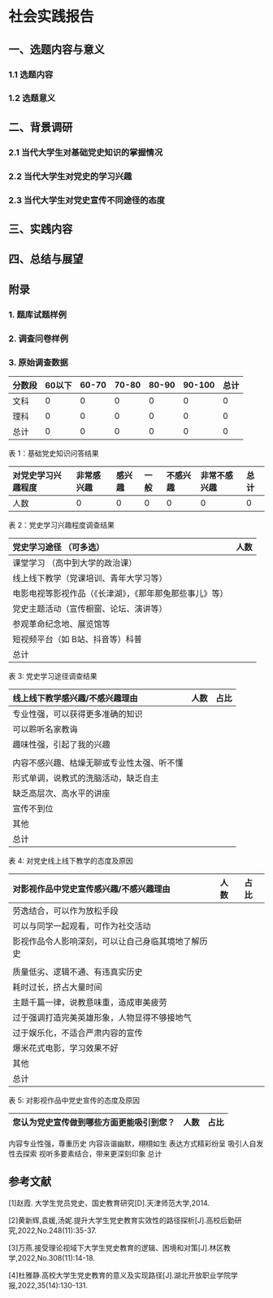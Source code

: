 # 社会实践报告

## 一、选题内容与意义

### 1.1 选题内容

### 1.2 选题意义

## 二、背景调研

### 2.1 当代大学生对基础党史知识的掌握情况

### 2.2 当代大学生对党史的学习兴趣

### 2.3 当代大学生对党史宣传不同途径的态度

## 三、实践内容

## 四、总结与展望

## 附录

### 1. 题库试题样例

### 2. 调查问卷样例

### 3. 原始调查数据

| 分数段 | 60以下 | 60-70 | 70-80 | 80-90 | 90-100 | 总计 |
| :----- | :----- | :---- | :---- | :---- | :----- | :--- |
| 文科   | 0      | 0     | 0     | 0     | 0      | 0    |
| 理科   | 0      | 0     | 0     | 0     | 0      | 0    |
| 总计   | 0      | 0     | 0     | 0     | 0      | 0    |

表 1：基础党史知识问答结果

| 对党史学习兴趣程度 | 非常感兴趣 | 感兴趣 | 一般 | 不感兴趣 | 非常不感兴趣 | 总计 |
| :----------------- | :--------- | :----- | :--- | :------- | :------------- | :--- |
| 人数               | 0          | 0      | 0    | 0        | 0              | 0    |

表 2：党史学习兴趣程度调查结果

| 党史学习途径 （可多选） | 人数 |
| :----------- | :--- |
| 课堂学习 （高中到大学的政治课）                    ||
| 线上线下教学（党课培训、青年大学习等）               ||
| 电影电视等影视作品（《长津湖》，《那年那兔那些事儿》等）||
| 党史主题活动（宣传橱窗、论坛、演讲等）||
| 参观革命纪念地、展览馆等 ||
| 短视频平台（如 B站、抖音等）科普 ||
| 总计 ||

表 3: 党史学习途径调查结果

| 线上线下教学感兴趣/不感兴趣理由 | 人数 | 占比 |
| :----------------- | :--- | :--- |
| 专业性强，可以获得更多准确的知识 |||
| 可以聆听名家教诲 |||
| 趣味性强，引起了我的兴趣 |||
|||
| 内容不感兴趣、枯燥无聊或专业性太强、听不懂|||
| 形式单调，说教式的洗脑活动，缺乏自主|||
| 缺乏高层次、高水平的讲座|||
| 宣传不到位|||
| 其他 |||
| 总计 |||

表 4: 对党史线上线下教学的态度及原因

| 对影视作品中党史宣传感兴趣/不感兴趣理由 | 人数 | 占比 |
| :----------------- | :--- | :--- |
| 劳逸结合，可以作为放松手段|||
| 可以与同学一起观看，可作为社交活动|||
| 影视作品令人影响深刻，可以让自己身临其境地了解历史|||
|||
| 质量低劣、逻辑不通、有违真实历史
|耗时过长，挤占大量时间
|主题千篇一律，说教意味重，造成审美疲劳
|过于强调打造完美英雄形象，人物显得不够接地气
|过于娱乐化，不适合严肃内容的宣传
|爆米花式电影，学习效果不好
| 其他 |||
| 总计 |||

表 5: 对影视作品中党史宣传的态度及原因

|您认为党史宣传做到哪些方面更能吸引到您？| 人数 | 占比 |
| :----------------- | :--- | :--- |
内容专业性强，尊重历史
内容诙谐幽默，栩栩如生
表达方式精彩纷呈
吸引人自发性去探索
视听多要素结合，带来更深刻印象
总计



## 参考文献

[1]赵霞. 大学生党员党史、国史教育研究[D].天津师范大学,2014.

[2]黄新辉,袁媛,汤妮.提升大学生党史教育实效性的路径探析[J].高校后勤研究,2022,No.248(11):35-37.

[3]万燕.接受理论视域下大学生党史教育的逻辑、困境和对策[J].林区教学,2022,No.308(11):14-18.

[4]杜雅静.高校大学生党史教育的意义及实现路径[J].湖北开放职业学院学报,2022,35(14):130-131.